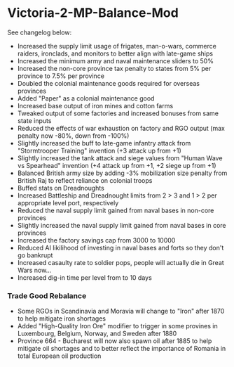 # Victoria-2-MP-Balance-Mod

See changelog below:

- Increased the supply limit usage of frigates, man-o-wars, commerce raiders, ironclads, and monitors to better align with late-game ships
- Increased the minimum army and naval maintenance sliders to 50%
- Increased the non-core province tax penalty to states from 5% per province to 7.5% per province
- Doubled the colonial maintenance goods required for overseas provinces
- Added "Paper" as a colonial maintenance good
- Increased base output of iron mines and cotton farms
- Tweaked output of some factories and increased bonuses from same state inputs
- Reduced the effects of war exhaustion on factory and RGO output (max penalty now -80%, down from -100%)
- Slightly increased the buff to late-game infantry attack from "Stormtrooper Training" invention (+3 attack up from +1)
- Slightly increased the tank attack and siege values from "Human Wave vs Spearhead" invention (+4 attack up from +1, +2 siege up from +1)
- Balanced British army size by adding -3% mobilization size penalty from British Raj to reflect reliance on colonial troops
- Buffed stats on Dreadnoughts
- Increased Battleship and Dreadnought limits from 2 > 3 and 1 > 2 per appropriate level port, respectively
- Reduced the naval supply limit gained from naval bases in non-core provinces
- Slightly increased the naval supply limit gained from naval bases in core provinces
- Increased the factory savings cap from 3000 to 10000
- Reduced AI likilihood of investing in naval bases and forts so they don't go bankrupt
- Increased casaulty rate to soldier pops, people will actually die in Great Wars now...
- Increased dig-in time per level from to 10 days

### Trade Good Rebalance ###

- Some RGOs in Scandinavia and Moravia will change to "Iron" after 1870 to help mitigate iron shortages
- Added "High-Quality Iron Ore" modifier to trigger in some provines in Luxembourg, Belgium, Norway, and Sweden after 1880
- Province 664 - Bucharest will now also spawn oil after 1885 to help mitigate oil shortages and to better reflect the importance of Romania in total European oil production

